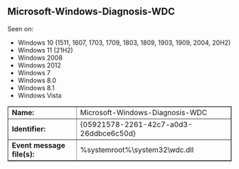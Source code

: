 ## Microsoft-Windows-Diagnosis-WDC

Seen on:
* Windows 10 (1511, 1607, 1703, 1709, 1803, 1809, 1903, 1909, 2004, 20H2)
* Windows 11 (21H2)
* Windows 2008
* Windows 2012
* Windows 7
* Windows 8.0
* Windows 8.1
* Windows Vista

<table border="1" class="docutils">
  <tbody>
    <tr>
      <td><b>Name:</b></td>
      <td>Microsoft-Windows-Diagnosis-WDC</td>
    </tr>
    <tr>
      <td><b>Identifier:</b></td>
      <td>{05921578-2261-42c7-a0d3-26ddbce6c50d}</td>
    </tr>
    <tr>
      <td><b>Event message file(s):</b></td>
      <td>%systemroot%\system32\wdc.dll</td>
    </tr>
  </tbody>
</table>

&nbsp;

